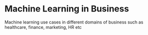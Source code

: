 # Machine Learning in Business
Machine learning use cases in different domains of business such as healthcare, finance, marketing, HR etc
